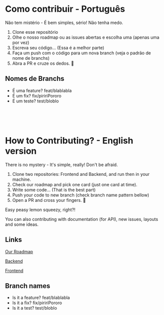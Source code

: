 # Como contribuir - Português

Não tem mistério - É bem simples, sério! Não tenha medo.

1. Clone esse repositório
2. Olhe o nosso roadmap ou as issues abertas e escolha uma (apenas uma por vez)
3. Escreva seu código... (Essa é a melhor parte)
4. Faça um push com o código para um nova branch (veja o padrão de nome de branchs)
5. Abra a PR e cruze os dedos. 🤞

## Nomes de Branchs
   * É uma feature? feat/blablabla
   * É um fix? fix/piririPororo
   * É um teste? test/bloblo 

<br><br><br>

# How to Contributing? - English version

There is no mystery - It's simple, really! Don't be afraid.

1. Clone two repositories: Frontend and Backend, and run then in your machine.
2. Check our roadmap and pick one card (just one card at time).
3. Write some code... (That is the best part)
4. Push your code to new branch (check branch name pattern bellow)
5. Open a PR and cross your fingers. 🤞


Easy peasy lemon squeezy, right?!


You can also contributing with documentation (for API), new issues, layouts and some ideas.

## Links

[Our Roadmap](https://github.com/users/lesimoes/projects/1)

[Backend](https://github.com/lesimoes/firma-backend)

[Frontend](https://github.com/lesimoes/firma-frontend)

## Branch names
   * Is it a feature? feat/blablabla
   * Is it a fix? fix/piririPororo
   * Is it a test? test/bloblo 